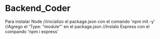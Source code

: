 # Backend_Coder
Para instalar Node
//inicializo el package.json con el comando 'npm init -y'
//Agrego el 'Type: "module"' en el package.json
//Instalo Express con el compando 'npm i express'